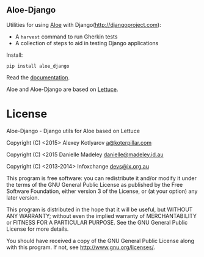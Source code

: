 Aloe-Django
-------------

Utilities for using [Aloe](https://github.com/koterpillar/aloe) with
Django(http://djangoproject.com):

- A `harvest` command to run Gherkin tests
- A collection of steps to aid in testing Django applications

Install:

    pip install aloe_django

Read the [documentation](http://aloe.readthedocs.org/projects/aloe_django/en/latest/).

Aloe and Aloe-Django are based on [Lettuce](http://lettuce.it/).

License
=======

Aloe-Django - Django utils for Aloe based on Lettuce

Copyright (C) <2015> Alexey Kotlyarov <a@koterpillar.com>

Copyright (C) <2015 Danielle Madeley <danielle@madeley.id.au>

Copyright (C) <2013-2014> Infoxchange <devs@ix.org.au>


This program is free software: you can redistribute it and/or modify
it under the terms of the GNU General Public License as published by
the Free Software Foundation, either version 3 of the License, or
(at your option) any later version.

This program is distributed in the hope that it will be useful,
but WITHOUT ANY WARRANTY; without even the implied warranty of
MERCHANTABILITY or FITNESS FOR A PARTICULAR PURPOSE.  See the
GNU General Public License for more details.

You should have received a copy of the GNU General Public License
along with this program.  If not, see <http://www.gnu.org/licenses/>.
